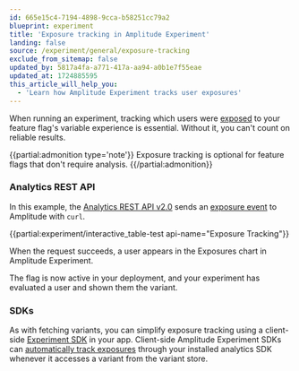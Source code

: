 ```yaml
---
id: 665e15c4-7194-4898-9cca-b58251cc79a2
blueprint: experiment
title: 'Exposure tracking in Amplitude Experiment'
landing: false
source: /experiment/general/exposure-tracking
exclude_from_sitemap: false
updated_by: 5817a4fa-a771-417a-aa94-a0b1e7f55eae
updated_at: 1724885595
this_article_will_help_you:
  - 'Learn how Amplitude Experiment tracks user exposures'
---
```

When running an experiment, tracking which users were [exposed](/docs/feature-experiment/under-the-hood/event-tracking#exposure-events) to your feature flag's variable experience is essential. Without it, you can't count on reliable results.

{{partial:admonition type='note'}}
Exposure tracking is optional for feature flags that don't require analysis.
{{/partial:admonition}}

### Analytics REST API

In this example, the [Analytics REST API v2.0](/docs/apis/analytics/http-v2) sends an [exposure event](/docs/feature-experiment/under-the-hood/event-tracking#exposure-events)  to Amplitude with `curl`.

{{partial:experiment/interactive_table-test api-name="Exposure Tracking"}}

When the request succeeds, a user appears in the Exposures chart in Amplitude Experiment.

The flag is now active in your deployment, and your experiment has evaluated a user and shown them the variant.

### SDKs

As with fetching variants, you can simplify exposure tracking using a client-side [Experiment SDK](/docs/sdks/experiment-sdks) in your app. Client-side Amplitude Experiment SDKs can [automatically track exposures](/docs/feature-experiment/under-the-hood/event-tracking#automatic-exposure-tracking) through your installed analytics SDK whenever it accesses a variant from the variant store.